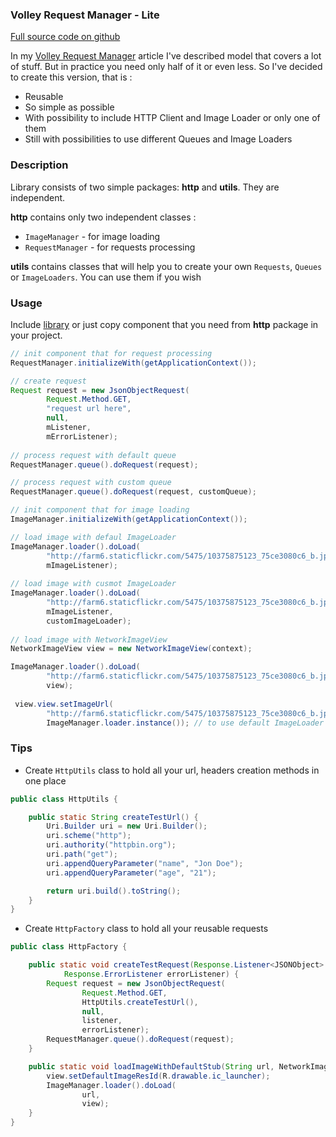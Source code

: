 ### Volley Request Manager - Lite

[Full source code on github][1]

In my [Volley Request Manager][2] article I've described model that covers a lot of stuff. But in practice you need only half of it or even less. So I've decided to create this version, that is :

- Reusable
- So simple as possible
- With possibility to include HTTP Client and Image Loader or only one of them
- Still with possibilities to use different Queues and Image Loaders

### Description

Library consists of two simple packages: **http** and **utils**. They are independent.

**http**  contains only two independent classes :

- `ImageManager` - for image loading
- `RequestManager` - for requests processing

**utils** contains classes that will help you to create your own `Requests`, `Queues` or `ImageLoaders`. You can use them if you wish

### Usage

Include [library][2] or just copy component that you need from **http** package in your project.

```java
// init component that for request processing
RequestManager.initializeWith(getApplicationContext());

// create request
Request request = new JsonObjectRequest(
        Request.Method.GET,
        "request url here",
        null,
        mListener,
        mErrorListener);
        
// process request with default queue      
RequestManager.queue().doRequest(request);

// process request with custom queue      
RequestManager.queue().doRequest(request, customQueue);
```

```java
// init component that for image loading
ImageManager.initializeWith(getApplicationContext());

// load image with defaul ImageLoader
ImageManager.loader().doLoad(
        "http://farm6.staticflickr.com/5475/10375875123_75ce3080c6_b.jpg",
        mImageListener);
        
// load image with cusmot ImageLoader
ImageManager.loader().doLoad(
        "http://farm6.staticflickr.com/5475/10375875123_75ce3080c6_b.jpg",
        mImageListener,
        customImageLoader);
        
// load image with NetworkImageView
NetworkImageView view = new NetworkImageView(context);

ImageManager.loader().doLoad(
        "http://farm6.staticflickr.com/5475/10375875123_75ce3080c6_b.jpg",
        view);        
  
 view.view.setImageUrl(
        "http://farm6.staticflickr.com/5475/10375875123_75ce3080c6_b.jpg",
        ImageManager.loader.instance()); // to use default ImageLoader       
```

### Tips

- Create `HttpUtils` class to hold all your url, headers creation methods in one place

```java
public class HttpUtils {

    public static String createTestUrl() {
        Uri.Builder uri = new Uri.Builder();
        uri.scheme("http");
        uri.authority("httpbin.org");
        uri.path("get");
        uri.appendQueryParameter("name", "Jon Doe");
        uri.appendQueryParameter("age", "21");

        return uri.build().toString();
    }
}
```

- Create `HttpFactory` class to hold all your reusable requests

```java
public class HttpFactory {

    public static void createTestRequest(Response.Listener<JSONObject> listener,
            Response.ErrorListener errorListener) {
        Request request = new JsonObjectRequest(
                Request.Method.GET,
                HttpUtils.createTestUrl(),
                null,
                listener,
                errorListener);
        RequestManager.queue().doRequest(request);
    }

    public static void loadImageWithDefaultStub(String url, NetworkImageView view) {
        view.setDefaultImageResId(R.drawable.ic_launcher);
        ImageManager.loader().doLoad(
                url,
                view);
    }
}
```
  [1]: https://github.com/yakivmospan/volley-request-manager-lite
  [2]: https://github.com/yakivmospan/yakivmospan/blob/master/articles/android/http/Volley%20Request%20Manager.md
